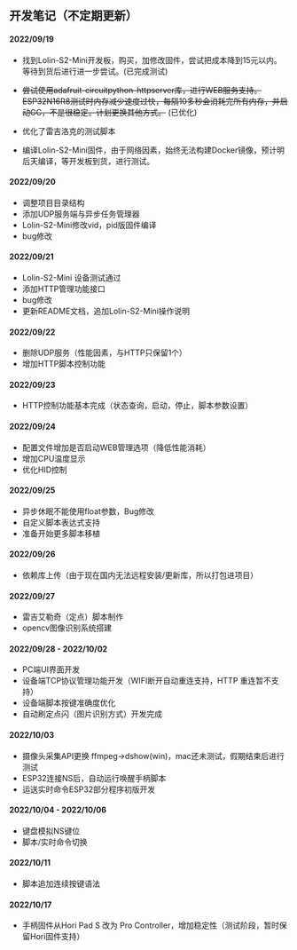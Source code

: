 ## 开发笔记（不定期更新）

#### 2022/09/19

- 找到Lolin-S2-Mini开发板，购买，加修改固件，尝试把成本降到15元以内。等待到货后进行进一步尝试。(已完成测试)

- ~~尝试使用adafruit-circuitpython-httpserver库，进行WEB服务支持。ESP32N16R8测试时内存减少速度过快，每隔10多秒会消耗完所有内存，并启动GC，不是很稳定。计划更换其他方式。~~ (已优化)

- 优化了雷吉洛克的测试脚本
- 编译Lolin-S2-Mini固件，由于网络因素，始终无法构建Docker镜像，预计明后天编译，等开发板到货，进行测试。

#### 2022/09/20

- 调整项目目录结构
- 添加UDP服务端与异步任务管理器
- Lolin-S2-Mini修改vid，pid版固件编译
- bug修改

#### 2022/09/21

- Lolin-S2-Mini 设备测试通过
- 添加HTTP管理功能接口
- bug修改
- 更新README文档，追加Lolin-S2-Mini操作说明

#### 2022/09/22

- 删除UDP服务（性能因素，与HTTP只保留1个）
- 增加HTTP脚本控制功能

#### 2022/09/23

- HTTP控制功能基本完成（状态查询，启动，停止，脚本参数设置）

#### 2022/09/24

- 配置文件增加是否启动WEB管理选项（降低性能消耗）
- 增加CPU温度显示
- 优化HID控制

#### 2022/09/25

- 异步休眠不能使用float参数，Bug修改
- 自定义脚本表达式支持
- 准备开始更多脚本移植

#### 2022/09/26

- 依赖库上传（由于现在国内无法远程安装/更新库，所以打包进项目）

#### 2022/09/27

- 雷吉艾勒奇（定点）脚本制作
- opencv图像识别系统搭建

#### 2022/09/28 - 2022/10/02

- PC端UI界面开发
- 设备端TCP协议管理功能开发（WIFI断开自动重连支持，HTTP 重连暂不支持）
- 设备端脚本按键准确度优化
- 自动刷定点闪（图片识别方式）开发完成

#### 2022/10/03

- 摄像头采集API更换 ffmpeg->dshow(win)，mac还未测试，假期结束后进行测试
- ESP32连接NS后，自动运行唤醒手柄脚本
- 运送实时命令ESP32部分程序初版开发

#### 2022/10/04 - 2022/10/06

- 键盘模拟NS键位
- 脚本/实时命令切换

#### 2022/10/11

- 脚本追加连续按键语法

#### 2022/10/17

- 手柄固件从Hori Pad S 改为 Pro Controller，增加稳定性（测试阶段，暂时保留Hori固件支持）

